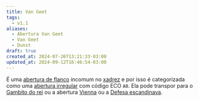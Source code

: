 ```yaml
---
title: Van Geet
tags:
  - v1.1
aliases:
  - Abertura Van Geet
  - Van Geet
  - Dunst
draft: true
created_at: 2024-07-26T13:21:33-03:00
updated_at: 2024-09-12T16:46:54-03:00
---
```


É uma [abertura de flanco](../../../../atomos/2024/07/26/Xadrez_Aberturas_de_flanco.md) incomum no [xadrez](../../../../sementes/2024/07/06/Xadrez.md) e por isso é categorizada como uma [abertura irregular](../../../../sementes/2024/07/06/Xadrez_Aberturas_irregulares.md) com código ECO `A0`. Ela pode transpor para o [Gambito do rei](../../../../atomos/2024/07/26/Xadrez_Gambito_do_rei.md) ou a abertura [Vienna](../../../../ideias/2024/07/08/Xadrez_Abertura_Vienna.md) ou a [Defesa escandinava](../../../../ideias/2024/07/12/Xadrez_Defesa_escandinava.md).